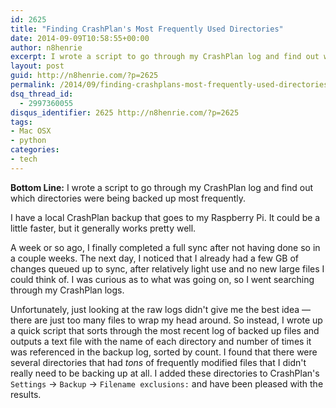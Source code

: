 ```yaml
---
id: 2625
title: "Finding CrashPlan's Most Frequently Used Directories"
date: 2014-09-09T10:58:55+00:00
author: n8henrie
excerpt: I wrote a script to go through my CrashPlan log and find out which directories were being backed up most frequently.
layout: post
guid: http://n8henrie.com/?p=2625
permalink: /2014/09/finding-crashplans-most-frequently-used-directories/
dsq_thread_id:
  - 2997360055
disqus_identifier: 2625 http://n8henrie.com/?p=2625
tags:
- Mac OSX
- python
categories:
- tech
---
```

**Bottom Line:** I wrote a script to go through my CrashPlan log and find out which directories were being backed up most frequently.<!--more-->

I have a local CrashPlan backup that goes to my Raspberry Pi. It could be a little faster, but it generally works pretty well.

A week or so ago, I finally completed a full sync after not having done so in a couple weeks. The next day, I noticed that I already had a few GB of changes queued up to sync, after relatively light use and no new large files I could think of. I was curious as to what was going on, so I went searching through my CrashPlan logs.

Unfortunately, just looking at the raw logs didn't give me the best idea — there are just too many files to wrap my head around. So instead, I wrote up a quick script that sorts through the most recent log of backed up files and outputs a text file with the name of each directory and number of times it was referenced in the backup log, sorted by count. I found that there were several directories that had _tons_ of frequently modified files that I didn't really need to be backing up at all. I added these directories to CrashPlan's `Settings` -> `Backup` -> `Filename exclusions:` and have been pleased with the results.

<script src="https://gist.github.com/n8henrie/6dd3b6618e28a6ae5778.js"></script>
